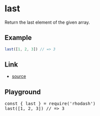 <script setup>import RunKit from './components/RunKit.vue'</script>

# last

Return the last element of the given array.

## Example

```ts
last([1, 2, 3]) // => 3
```

## Link

- [source](https://github.com/KoichiKiyokawa/rhodash/blob/main/src/last.ts)

## Playground

<RunKit>
<pre>
const { last } = require('rhodash')
last([1, 2, 3]) // => 3
</pre>
</RunKit>

